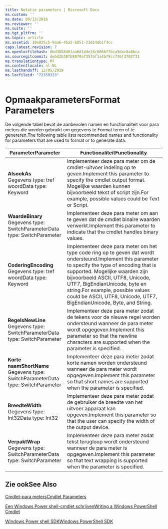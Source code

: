 ```yaml
---
title: Notatie parameters | Microsoft Docs
ms.custom: ''
ms.date: 09/13/2016
ms.reviewer: ''
ms.suite: ''
ms.tgt_pltfrm: ''
ms.topic: article
ms.assetid: 10e025c5-9aa6-45a5-b851-23d14db1f4cc
caps.latest.revision: 7
ms.openlocfilehash: 0bd3888d81aa6d1dde26c0066f7bca9dac8a8bca
ms.sourcegitcommit: debd2b38fb8070a7357bf1a4bf9cc736f3702f31
ms.translationtype: MT
ms.contentlocale: nl-NL
ms.lasthandoff: 12/05/2019
ms.locfileid: "72359323"
---
```

# <a name="format-parameters"></a><span data-ttu-id="27130-102">Opmaakparameters</span><span class="sxs-lookup"><span data-stu-id="27130-102">Format Parameters</span></span>

<span data-ttu-id="27130-103">De volgende tabel bevat de aanbevolen namen en functionaliteit voor para meters die worden gebruikt om gegevens te Format teren of te genereren.</span><span class="sxs-lookup"><span data-stu-id="27130-103">The following table lists recommended names and functionality for parameters that are used to format or to generate data.</span></span>

|<span data-ttu-id="27130-104">Parameter</span><span class="sxs-lookup"><span data-stu-id="27130-104">Parameter</span></span>|<span data-ttu-id="27130-105">Functionaliteit</span><span class="sxs-lookup"><span data-stu-id="27130-105">Functionality</span></span>|
|---|---|
|<span data-ttu-id="27130-106">**Alsook**</span><span class="sxs-lookup"><span data-stu-id="27130-106">**As**</span></span><br><span data-ttu-id="27130-107">Gegevens type: tref woord</span><span class="sxs-lookup"><span data-stu-id="27130-107">Data type: Keyword</span></span>|<span data-ttu-id="27130-108">Implementeer deze para meter om de cmdlet-uitvoer indeling op te geven.</span><span class="sxs-lookup"><span data-stu-id="27130-108">Implement this parameter to specify the cmdlet output format.</span></span> <span data-ttu-id="27130-109">Mogelijke waarden kunnen bijvoorbeeld tekst of script zijn.</span><span class="sxs-lookup"><span data-stu-id="27130-109">For example, possible values could be Text or Script.</span></span>|
|<span data-ttu-id="27130-110">**Waarde**</span><span class="sxs-lookup"><span data-stu-id="27130-110">**Binary**</span></span><br><span data-ttu-id="27130-111">Gegevens type: SwitchParameter</span><span class="sxs-lookup"><span data-stu-id="27130-111">Data type: SwitchParameter</span></span>|<span data-ttu-id="27130-112">Implementeer deze para meter om aan te geven dat de cmdlet binaire waarden verwerkt.</span><span class="sxs-lookup"><span data-stu-id="27130-112">Implement this parameter to indicate that the cmdlet handles binary values.</span></span>|
|<span data-ttu-id="27130-113">**Codering**</span><span class="sxs-lookup"><span data-stu-id="27130-113">**Encoding**</span></span><br><span data-ttu-id="27130-114">Gegevens type: tref woord</span><span class="sxs-lookup"><span data-stu-id="27130-114">Data type: Keyword</span></span>|<span data-ttu-id="27130-115">Implementeer deze para meter om het type code ring op te geven dat wordt ondersteund.</span><span class="sxs-lookup"><span data-stu-id="27130-115">Implement this parameter to specify the type of encoding that is supported.</span></span> <span data-ttu-id="27130-116">Mogelijke waarden zijn bijvoorbeeld ASCII, UTF8, Unicode, UTF7, BigEndianUnicode, byte en string.</span><span class="sxs-lookup"><span data-stu-id="27130-116">For example, possible values could be ASCII, UTF8, Unicode, UTF7, BigEndianUnicode, Byte, and String.</span></span>|
|<span data-ttu-id="27130-117">**Regels**</span><span class="sxs-lookup"><span data-stu-id="27130-117">**NewLine**</span></span><br><span data-ttu-id="27130-118">Gegevens type: SwitchParameter</span><span class="sxs-lookup"><span data-stu-id="27130-118">Data type: SwitchParameter</span></span>|<span data-ttu-id="27130-119">Implementeer deze para meter zodat de tekens voor de nieuwe regel worden ondersteund wanneer de para meter wordt opgegeven.</span><span class="sxs-lookup"><span data-stu-id="27130-119">Implement this parameter so that the newline characters are supported when the parameter is specified.</span></span>|
|<span data-ttu-id="27130-120">**Korte naam**</span><span class="sxs-lookup"><span data-stu-id="27130-120">**ShortName**</span></span><br><span data-ttu-id="27130-121">Gegevens type: SwitchParameter</span><span class="sxs-lookup"><span data-stu-id="27130-121">Data type: SwitchParameter</span></span>|<span data-ttu-id="27130-122">Implementeer deze para meter zodat korte namen worden ondersteund wanneer de para meter wordt opgegeven.</span><span class="sxs-lookup"><span data-stu-id="27130-122">Implement this parameter so that short names are supported when the parameter is specified.</span></span>|
|<span data-ttu-id="27130-123">**Breedte**</span><span class="sxs-lookup"><span data-stu-id="27130-123">**Width**</span></span><br><span data-ttu-id="27130-124">Gegevens type: Int32</span><span class="sxs-lookup"><span data-stu-id="27130-124">Data type: Int32</span></span>|<span data-ttu-id="27130-125">Implementeer deze para meter zodat de gebruiker de breedte van het uitvoer apparaat kan opgeven.</span><span class="sxs-lookup"><span data-stu-id="27130-125">Implement this parameter so that the user can specify the width of the output device.</span></span>|
|<span data-ttu-id="27130-126">**Verpakt**</span><span class="sxs-lookup"><span data-stu-id="27130-126">**Wrap**</span></span><br><span data-ttu-id="27130-127">Gegevens type: SwitchParameter</span><span class="sxs-lookup"><span data-stu-id="27130-127">Data type: SwitchParameter</span></span>|<span data-ttu-id="27130-128">Implementeer deze para meter zodat tekst terugloop wordt ondersteund wanneer de para meter is opgegeven.</span><span class="sxs-lookup"><span data-stu-id="27130-128">Implement this parameter so that text wrapping is supported when the parameter is specified.</span></span>|
## <a name="see-also"></a><span data-ttu-id="27130-129">Zie ook</span><span class="sxs-lookup"><span data-stu-id="27130-129">See Also</span></span>

[<span data-ttu-id="27130-130">Cmdlet-para meters</span><span class="sxs-lookup"><span data-stu-id="27130-130">Cmdlet Parameters</span></span>](./cmdlet-parameters.md)

[<span data-ttu-id="27130-131">Een Windows Power shell-cmdlet schrijven</span><span class="sxs-lookup"><span data-stu-id="27130-131">Writing a Windows PowerShell Cmdlet</span></span>](./writing-a-windows-powershell-cmdlet.md)

[<span data-ttu-id="27130-132">Windows Power shell SDK</span><span class="sxs-lookup"><span data-stu-id="27130-132">Windows PowerShell SDK</span></span>](../windows-powershell-reference.md)
